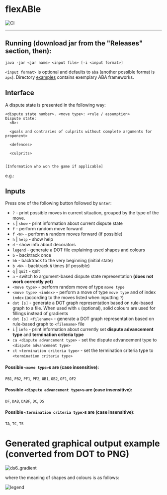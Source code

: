 # flexABle
![CI](https://github.com/gorczyca/aba-dd-rule-based/actions/workflows/scala.yml/badge.svg)
___


## Running (download jar from the "Releases" section, then):

```
java -jar <jar name> <input file> [-i <input format>]
```

`<input format>` is optional and defaults to `aba` (another possible format is `apx`). 
Directory [examples](examples) contains exemplary ABA frameworks.

## Interface
A dispute state is presented in the following way:

```
<dispute state number>. <move type>: <rule / assumption>
Dispute state:
  <B>:
  
  <goals and contraries of culprits without complete arguments for proponent>
  
  <defences>
  
  <culprits>
 
  
[Information who won the game if applicable]  
```

e.g.:

## Inputs
Press one of the following button followed by `Enter`:
 - `?` - print possible moves in current situation, grouped by the type of the move.
 - `s` | `show` - print information  about current dispute state
 - `f` - perform random move forward
 - `f <N>` - perform `N` random moves forward (if possible)
 - `h` | `help` - show help
 - `d` - show info about decorators
 - `legend` - generate a DOT file explaining used shapes and colours
 - `b` - backtrack once
 - `bb` - backtrack to the very beginning (initial state)
 - `b <N>` - backtrack `N` times (if possible)
 - `q` | `quit` - quit
 - `a` - switch to argument-based dispute state representation **(does not work correctly yet)**
 - `<move type>` - perform random move of type `move type`
 - `<move type> <index>` - perform a move of type `move type` and of index `index` (according to the moves listed when inputting `?`)
 - `dot [s]`  - generate a DOT graph representation based on rule-based graph to a file. When used with `s` (optional), solid colours are used for fillings instead of gradients
 - `dot [s] <filename>` - generate a DOT graph representation based on rule-based graph to `<filename>` file
 - `i` | `info` - print information about currently set **dispute advancement type** and **termination criteria type**
 - `ca <dispute advancement type>` - set the dispute advancement type to `<dispute advancement type>` 
 - `ct <termination criteria type>` - set the termination criteria type to `<termination criteria type>`
 
#### Possible `<move type>`s are (case insensitive): 
`PB1`, `PB2`, `PF1`, `PF2`, `OB1`, `OB2`, `OF1`, `OF2`

#### Possible `<dispute advancement type>`s are (case insensitive): 
`DF`, `DAB`, `DABF`, `DC`, `DS`

#### Possible `<termination criteria type>`s are (case insensitive): 
`TA`, `TC`, `TS`

# Generated graphical output example (converted from DOT to PNG)
![ds6_gradient](https://user-images.githubusercontent.com/43420734/125137442-fa4adf00-e10c-11eb-9123-cfd036899dee.png)

where the meaning of shapes and colours is as follows:

![legend](https://user-images.githubusercontent.com/43420734/125137482-0afb5500-e10d-11eb-94d4-8df46ae7abe6.png)

